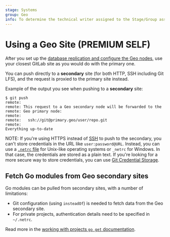 ```yaml
---
stage: Systems
group: Geo
info: To determine the technical writer assigned to the Stage/Group associated with this page, see https://about.gitlab.com/handbook/product/ux/technical-writing/#assignments
---
```


<!-- Please update EE::GitLab::GeoGitAccess::GEO_SERVER_DOCS_URL if this file is moved) -->

# Using a Geo Site **(PREMIUM SELF)**

After you set up the [database replication and configure the Geo nodes](../index.md#setup-instructions), use your closest GitLab site as you would do with the primary one.

You can push directly to a **secondary** site (for both HTTP, SSH including
Git LFS), and the request is proxied to the primary site instead.

Example of the output you see when pushing to a **secondary** site:

```shell
$ git push
remote:
remote: This request to a Geo secondary node will be forwarded to the
remote: Geo primary node:
remote:
remote:   ssh://git@primary.geo/user/repo.git
remote:
Everything up-to-date
```

NOTE:
If you're using HTTPS instead of [SSH](../../../user/ssh.md) to push to the secondary,
you can't store credentials in the URL like `user:password@URL`. Instead, you can use a
[`.netrc` file](https://www.gnu.org/software/inetutils/manual/html_node/The-_002enetrc-file.html)
for Unix-like operating systems or `_netrc` for Windows. In that case, the credentials
are stored as a plain text. If you're looking for a more secure way to store credentials,
you can use [Git Credential Storage](https://git-scm.com/book/en/v2/Git-Tools-Credential-Storage).

## Fetch Go modules from Geo secondary sites

Go modules can be pulled from secondary sites, with a number of limitations:

- Git configuration (using `insteadOf`) is needed to fetch data from the Geo secondary site.
- For private projects, authentication details need to be specified in `~/.netrc`.

Read more in the
[working with projects `go get` documentation](../../../user/project/working_with_projects.md#fetch-go-modules-from-geo-secondary-sites).
